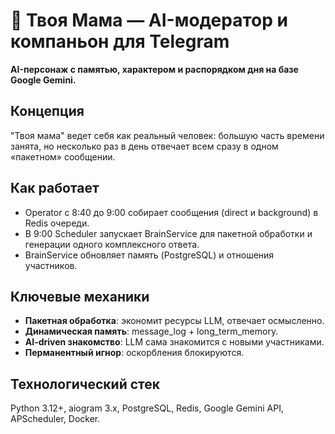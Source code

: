 # 🤱 Твоя Мама — AI-модератор и компаньон для Telegram

**AI-персонаж с памятью, характером и распорядком дня на базе Google Gemini.**

## Концепция
"Твоя мама" ведет себя как реальный человек: большую часть времени занята, но несколько раз в день отвечает всем сразу в одном «пакетном» сообщении.

## Как работает
- Operator с 8:40 до 9:00 собирает сообщения (direct и background) в Redis очереди.  
- В 9:00 Scheduler запускает BrainService для пакетной обработки и генерации одного комплексного ответа.  
- BrainService обновляет память (PostgreSQL) и отношения участников.

## Ключевые механики
- **Пакетная обработка**: экономит ресурсы LLM, отвечает осмысленно.  
- **Динамическая память**: message_log + long_term_memory.  
- **AI-driven знакомство**: LLM сама знакомится с новыми участниками.  
- **Перманентный игнор**: оскорбления блокируются.

## Технологический стек
Python 3.12+, aiogram 3.x, PostgreSQL, Redis, Google Gemini API, APScheduler, Docker.